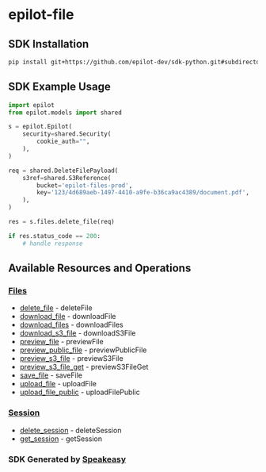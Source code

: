 # epilot-file

<!-- Start SDK Installation -->
## SDK Installation

```bash
pip install git+https://github.com/epilot-dev/sdk-python.git#subdirectory=file
```
<!-- End SDK Installation -->

## SDK Example Usage
<!-- Start SDK Example Usage -->


```python
import epilot
from epilot.models import shared

s = epilot.Epilot(
    security=shared.Security(
        cookie_auth="",
    ),
)

req = shared.DeleteFilePayload(
    s3ref=shared.S3Reference(
        bucket='epilot-files-prod',
        key='123/4d689aeb-1497-4410-a9fe-b36ca9ac4389/document.pdf',
    ),
)

res = s.files.delete_file(req)

if res.status_code == 200:
    # handle response
```
<!-- End SDK Example Usage -->

<!-- Start SDK Available Operations -->
## Available Resources and Operations


### [Files](docs/sdks/files/README.md)

* [delete_file](docs/sdks/files/README.md#delete_file) - deleteFile
* [download_file](docs/sdks/files/README.md#download_file) - downloadFile
* [download_files](docs/sdks/files/README.md#download_files) - downloadFiles
* [download_s3_file](docs/sdks/files/README.md#download_s3_file) - downloadS3File
* [preview_file](docs/sdks/files/README.md#preview_file) - previewFile
* [preview_public_file](docs/sdks/files/README.md#preview_public_file) - previewPublicFile
* [preview_s3_file](docs/sdks/files/README.md#preview_s3_file) - previewS3File
* [preview_s3_file_get](docs/sdks/files/README.md#preview_s3_file_get) - previewS3FileGet
* [save_file](docs/sdks/files/README.md#save_file) - saveFile
* [upload_file](docs/sdks/files/README.md#upload_file) - uploadFile
* [upload_file_public](docs/sdks/files/README.md#upload_file_public) - uploadFilePublic

### [Session](docs/sdks/session/README.md)

* [delete_session](docs/sdks/session/README.md#delete_session) - deleteSession
* [get_session](docs/sdks/session/README.md#get_session) - getSession
<!-- End SDK Available Operations -->

### SDK Generated by [Speakeasy](https://docs.speakeasyapi.dev/docs/using-speakeasy/client-sdks)
